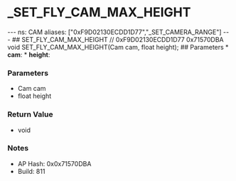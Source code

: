 # _SET_FLY_CAM_MAX_HEIGHT

--- ns: CAM aliases: ["0xF9D02130ECDD1D77","_SET_CAMERA_RANGE"] --- ## SET_FLY_CAM_MAX_HEIGHT  // 0xF9D02130ECDD1D77 0x71570DBA void SET_FLY_CAM_MAX_HEIGHT(Cam cam, float height);   ## Parameters * **cam**: * **height**:

### Parameters
* Cam cam
* float height

### Return Value
* void

### Notes
* AP Hash: 0x0x71570DBA
* Build: 811


